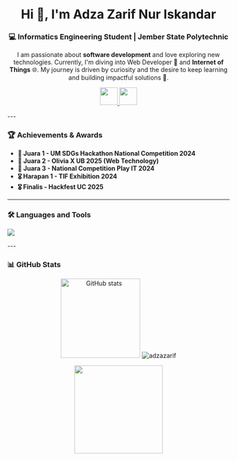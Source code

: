 <h1 align="center">Hi 👋, I'm Adza Zarif Nur Iskandar</h1>
<h3 align="center">💻 Informatics Engineering Student | Jember State Polytechnic</h3>

<p align="center">
  I am passionate about <b>software development</b> and love exploring new technologies.  
  Currently, I'm diving into Web Developer 🤖 and <b>Internet of Things</b> 🌐.  
  My journey is driven by curiosity and the desire to keep learning and building impactful solutions 🚀.
</p>
<p align="center">
  <a href="https://linkedin.com/in/adzazarif" target="_blank">
    <img src="https://skillicons.dev/icons?i=linkedin" height="40" />
  </a>
  <a href="https://instagram.com/adzazarifnur" target="_blank">
    <img src="https://skillicons.dev/icons?i=instagram" height="40" />
  </a>
</p>
---

### 🏆 Achievements & Awards

* **🥇 Juara 1 - UM SDGs Hackathon National Competition 2024**
* **🥈 Juara 2 - Olivia X UB 2025 (Web Technology)**
* **🥉 Juara 3 - National Competition Play IT 2024**
* **🎖️ Harapan 1 - TIF Exhibition 2024**
* **🎖️ Finalis - Hackfest UC 2025**
---
### 🛠️ Languages and Tools
<p align="left">
  <img src="https://skillicons.dev/icons?i=arduino,bootstrap,css,figma,flutter,html,java,js,laravel,mysql,php,postman,python,react,tailwind,nodejs,golang,next,nest,typescript" />
</p>
---

### 📊 GitHub Stats
<p align="center">
  <img src="https://github-readme-stats-eight-theta.vercel.app/api?username=adzazarif&show_icons=true&theme=algolia&include_all_commits=true&count_private=true&hide_border=true" alt="GitHub stats" height="180"/>
  <img src="https://github-readme-stats.vercel.app/api/top-langs?username=adzazarif&show_icons=true&locale=en&layout=compact&theme=algolia&hide_border=true&langs_count=8" alt="adzazarif" />
</p>
<p align="center">
  <img src="https://github-readme-activity-graph.vercel.app/graph?username=adzazarif&theme=tokyo-night&hide_border=true" height="200"/>
</p>
